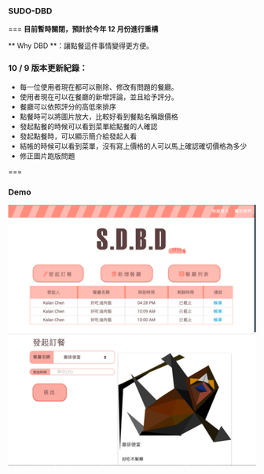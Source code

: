 ### SUDO-DBD ###
===
**目前暫時關閉，預計於今年 12 月份進行重構**

** Why DBD **：讓點餐這件事情變得更方便。

### 10 / 9 版本更新紀錄：
* 每一位使用者現在都可以刪除、修改有問題的餐廳。
* 使用者現在可以在餐廳的新增評論，並且給予評分。
* 餐廳可以依照評分的高低來排序
* 點餐時可以將圖片放大，比較好看到餐點名稱跟價格
* 發起點餐的時候可以看到菜單給點餐的人確認
* 發起點餐時，可以顯示簡介給發起人看
* 結帳的時候可以看到菜單，沒有寫上價格的人可以馬上確認確切價格為多少
* 修正圖片跑版問題

===

### Demo
![demo1](./demo/demo1.png)
![demo2](./demo/demo2.png)